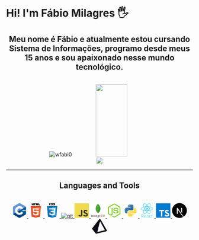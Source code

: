 <div>
  <h1 align="left"> Hi! I'm Fábio Milagres 🖐️ </h1>
  <h2 align="center">Meu nome é Fábio e atualmente estou cursando Sistema de Informações, programo desde meus 15 anos e
    sou apaixonado nesse mundo tecnológico.</h2>
  <br>
  <div align="center">
    <img width="49%" height="195px"
      src="https://github-readme-stats.vercel.app/api?username=wfabi0&show_icons=true&count_private=true&hide_border=true&title_color=B22222&icon_color=B22222&text_color=c9d1d9&bg_color=0d1117"
      alt="wfabi0" />
    <img width="41%" height="195px"
      src="https://github-readme-stats.vercel.app/api/top-langs/?username=wfabi0&layout=compact&hide_border=true&title_color=A9A9A9&text_color=A9A9A9&bg_color=0d1117" />
  </div>
</div>

<div align="center">
  <a href="mailto:wfabi0@hotmail.com"> <img
      src="https://img.shields.io/badge/-hotmail-%230077B5?style=for-the-badge&logo=microsoft&logoColor=white"
      target="_blank"></a>

  <hr>
  <h2> Languages and Tools </h2>
  <div style="display: inline_block"><br>
    <a href="https://www.w3schools.com/cpp/" target="_blank" rel="noreferrer"> <img
        src="https://raw.githubusercontent.com/devicons/devicon/master/icons/cplusplus/cplusplus-original.svg"
        alt="cplusplus" width="40" height="40" />
    </a>
    <a href="https://developer.mozilla.org/pt-BR/docs/Web/HTML" target="_blank" rel="noreferrer"> <img
        src="https://raw.githubusercontent.com/devicons/devicon/master/icons/html5/html5-original-wordmark.svg"
        alt="html5" width="40" height="40" />
    </a>
    <a href="https://www.w3schools.com/css/" target="_blank" rel="noreferrer"> <img
        src="https://raw.githubusercontent.com/devicons/devicon/master/icons/css3/css3-original-wordmark.svg" alt="css3"
        width="40" height="40" />
    </a>
    <a href="https://git-scm.com/" target="_blank" rel="noreferrer"> <img
        src="https://www.vectorlogo.zone/logos/git-scm/git-scm-icon.svg" alt="git" width="40" height="40" />
    </a>
    <a href="https://developer.mozilla.org/en-US/docs/Web/JavaScript" target="_blank" rel="noreferrer"> <img
        src="https://raw.githubusercontent.com/devicons/devicon/master/icons/javascript/javascript-original.svg"
        alt="javascript" width="40" height="40" />
    </a>
    <a href="https://www.mongodb.com/" target="_blank" rel="noreferrer"> <img
        src="https://raw.githubusercontent.com/devicons/devicon/master/icons/mongodb/mongodb-original-wordmark.svg"
        alt="mongodb" width="40" height="40" />
    </a>
    <a href="https://nodejs.org" target="_blank" rel="noreferrer"> <img
        src="https://raw.githubusercontent.com/devicons/devicon/master/icons/nodejs/nodejs-plain.svg" alt="nodejs"
        width="40" height="40" />
    </a>
    <a href="https://www.python.org" target="_blank" rel="noreferrer"> <img
        src="https://raw.githubusercontent.com/devicons/devicon/master/icons/python/python-original.svg" alt="python"
        width="40" height="40" />
    </a>
    </a> <a href="https://reactjs.org/" target="_blank" rel="noreferrer"> <img
        src="https://raw.githubusercontent.com/devicons/devicon/master/icons/react/react-original-wordmark.svg"
        alt="react" width="40" height="40" />
    </a>
    <a href="https://www.typescriptlang.org/" target="_blank" rel="noreferrer"> <img
        src="https://raw.githubusercontent.com/devicons/devicon/master/icons/typescript/typescript-original.svg"
        alt="typescript" width="40" height="40" />
    </a>
    <a href="https://nextjs.org/" target="_blank" rel="noreferrer"> <img
        src="https://raw.githubusercontent.com/devicons/devicon/master/icons/nextjs/nextjs-original.svg"
        alt="typescript" width="40" height="40" />
    </a>
    <a href="https://www.prisma.io/" target="_blank" rel="noreferrer"> <img
        src="https://raw.githubusercontent.com/prisma/presskit/main/Assets/Prisma-DarkSymbol.svg"
        alt="prisma" width="40" height="40" />
    </a>

  </div>

